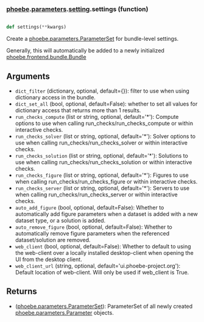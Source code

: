 ### [phoebe](phoebe.md).[parameters](phoebe.parameters.md).[setting](phoebe.parameters.setting.md).settings (function)


```py

def settings(**kwargs)

```



Create a [phoebe.parameters.ParameterSet](phoebe.parameters.ParameterSet.md) for bundle-level settings.

Generally, this will automatically be added to a newly initialized
[phoebe.frontend.bundle.Bundle](phoebe.frontend.bundle.Bundle.md)

Arguments
----------
* `dict_filter` (dictionary, optional, default={}): filter to use when using
    dictionary access in the bundle.
* `dict_set_all` (bool, optional, default=False): whether to set all values
    for dictionary access that returns more than 1 results.
* `run_checks_compute` (list or string, optional, default='*'): Compute
    options to use when calling run_checks/run_checks_compute or within
    interactive checks.
* `run_checks_solver` (list or string, optional, default='*'): Solver
    options to use when calling run_checks/run_checks_solver or within
    interactive checks.
* `run_checks_solution` (list or string, optional, default='*'): Solutions
    to use when calling run_checks/run_checks_solution or within
    interactive checks.
* `run_checks_figure` (list or string, optional, default='*'): Figures
    to use when calling run_checks/run_checks_figure or within
    interactive checks.
* `run_checks_server` (list or string, optional, default='*'): Servers
    to use when calling run_checks/run_checks_server or within
    interactive checks.
* `auto_add_figure` (bool, optional, default=False): Whether to automatically
    add figure parameters when a dataset is added with a new dataset type,
    or a solution is added.
* `auto_remove_figure` (bool, optional, default=False): Whether to
    automatically remove figure parameters when the referenced
    dataset/solution are removed.
* `web_client` (bool, optional, default=False): Whether to default to using
    the web-client over a locally installed desktop-client when opening the
    UI from the desktop client.
* `web_client_url` (string, optional, default='ui.phoebe-project.org'):
    Default location of web-client.  Will only be used if web_client is True.

Returns
--------
* ([phoebe.parameters.ParameterSet](phoebe.parameters.ParameterSet.md)): ParameterSet of all newly created
    [phoebe.parameters.Parameter](phoebe.parameters.Parameter.md) objects.

